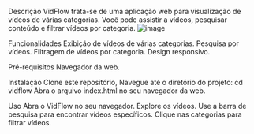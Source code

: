 Descrição
VidFlow trata-se de uma aplicação web para visualização de vídeos de várias categorias. Você pode assistir a vídeos, pesquisar conteúdo e filtrar vídeos por categoria.
![image](https://github.com/SharlaVidal/VidFlow/assets/144283288/22b85464-ae01-476d-b1dc-043091808b70)

Funcionalidades
Exibição de vídeos de várias categorias.
Pesquisa por vídeos.
Filtragem de vídeos por categoria.
Design responsivo.


Pré-requisitos
Navegador da web.


Instalação
Clone este repositório,
Navegue até o diretório do projeto: cd vidflow
Abra o arquivo index.html no seu navegador da web.

Uso
Abra o VidFlow no seu navegador.
Explore os vídeos.
Use a barra de pesquisa para encontrar vídeos específicos.
Clique nas categorias para filtrar vídeos.

